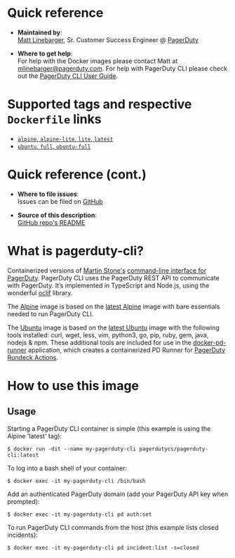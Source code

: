 # Quick reference

-	**Maintained by**:  
	[Matt Linebarger](https://github.com/mattlinebarger), Sr. Customer Success Engineer @ [PagerDuty](https://www.pagerduty.com/)

-	**Where to get help**:  
	For help with the Docker images please contact Matt at <mlinebarger@pagerduty.com>. For help with PagerDuty CLI please check out the [PagerDuty CLI User Guide](https://github.com/martindstone/pagerduty-cli/wiki/PagerDuty-CLI-User-Guide).

# Supported tags and respective `Dockerfile` links

-   [`alpine`, `alpine-lite`, `lite`, `latest`](https://github.com/pagerduty-cse/docker-pagerduty-cli/blob/main/alpine/Dockerfile)
-   [`ubuntu`, `full`, `ubuntu-full`](https://github.com/pagerduty-cse/docker-pagerduty-cli/blob/main/ubuntu/Dockerfile)

# Quick reference (cont.)

-	**Where to file issues**:  
	Issues can be filed on [GitHub](https://github.com/pagerduty-cse/docker-pagerduty-cli/issues)

-	**Source of this description**:  
	[GitHub repo's README](https://github.com/pagerduty-cse/docker-pagerduty-cli/blob/main/README.md)

# What is pagerduty-cli?

Containerized versions of [Martin Stone's](https://github.com/martindstone) [command-line interface for PagerDuty](https://github.com/martindstone/pagerduty-cli). PagerDuty CLI uses the PagerDuty REST API to communicate with PagerDuty. It’s implemented in TypeScript and Node.js, using the wonderful [oclif](https://oclif.io/) library.

The [Alpine](https://github.com/pagerduty-cse/docker-pagerduty-cli/blob/main/alpine/Dockerfile) image is based on the [latest Alpine](https://hub.docker.com/_/alpine) image with bare essentials needed to run PagerDuty CLI.

The [Ubuntu](https://github.com/PagerDuty/docker-pagerduty-cli/blob/main/ubuntu/Dockerfile) image is based on the [latest Ubuntu](https://hub.docker.com/_/ubuntu) image with the following tools installed: curl, wget, less, vim, python3, go, pip, ruby, gem, java, nodejs & npm. These additional tools are included for use in the [docker-pd-runner](https://github.com/PagerDuty/docker-pd-runner) application, which creates a containerized PD Runner for [PagerDuty Rundeck Actions](https://support.pagerduty.com/docs/rundeck-actions).

# How to use this image

## Usage

Starting a PagerDuty CLI container is simple (this example is using the Alpine 'latest' tag):
```
$ docker run -dit --name my-pagerduty-cli pagerdutycs/pagerduty-cli:latest
```

To log into a bash shell of your container:
```
$ docker exec -it my-pagerduty-cli /bin/bash
```

Add an authenticated PagerDuty domain (add your PagerDuty API key when prompted):
```
$ docker exec -it my-pagerduty-cli pd auth:set
```

To run PagerDuty CLI commands from the host (this example lists closed incidents):
```
$ docker exec -it my-pagerduty-cli pd incident:list -s=closed
```
